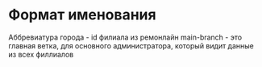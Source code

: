 # Формат именования

Аббревиатура города - id филиала из ремонлайн
main-branch - это главная ветка, для основного администратора, который видит данные из всех филлиалов
